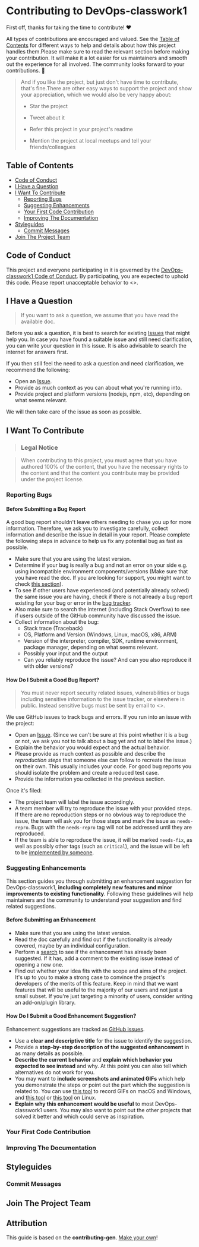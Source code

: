 <!-- omit in toc -->
# Contributing to DevOps-classwork1

First off, thanks for taking the time to contribute! ❤️

All types of contributions are encouraged and valued.
See the [Table of Contents](#table-of-contents)
for different ways to help and details about how this
project handles them.Please make sure to read the relevant
section before making your contribution. It will make it a
lot easier for us maintainers and smooth out the experience
for all involved. The community looks forward
to your contributions. 🎉

> And if you like the project, but just don't have time to
contribute, that's fine.There are other easy ways to support
the project and show your appreciation, which we would also be very happy about:
> - Star the project
>   
> - Tweet about it
>   
> - Refer this project in your project's readme
> 
> - Mention the project at local meetups and tell your friends/colleagues
>   

<!-- omit in toc -->
## Table of Contents

- [Code of Conduct](#code-of-conduct)
- [I Have a Question](#i-have-a-question)
- [I Want To Contribute](#i-want-to-contribute)
  - [Reporting Bugs](#reporting-bugs)
  - [Suggesting Enhancements](#suggesting-enhancements)
  - [Your First Code Contribution](#your-first-code-contribution)
  - [Improving The Documentation](#improving-the-documentation)
- [Styleguides](#styleguides)
  - [Commit Messages](#commit-messages)
- [Join The Project Team](#join-the-project-team)

## Code of Conduct

This project and everyone participating in it is governed by the
[DevOps-classwork1 Code of Conduct](https://github.com/KaterinaZaharieva/DevOps-classwork1blob/master/CODE_OF_CONDUCT.md).
By participating, you are expected to uphold this code. Please report
unacceptable behavior to <>.

## I Have a Question

> If you want to ask a question, we assume that you have read the available doc.

Before you ask a question, it is best to search for existing
[Issues](https://github.com/KaterinaZaharieva/DevOps-classwork1/issues)
that might help you. In case you have found a suitable issue and still need clarification,
you can write your question in this issue. It is also advisable to search the internet for
answers first.

If you then still feel the need to ask a question and need clarification,
we recommend the following:

- Open an [Issue](https://github.com/KaterinaZaharieva/DevOps-classwork1/issues/new).
- Provide as much context as you can about what you're running into.
- Provide project and platform versions (nodejs, npm, etc),
depending on what seems relevant.

We will then take care of the issue as soon as possible.

<!--
You might want to create a separate issue tag for questions and include
it in this description. People should then tag their issues accordingly.

Depending on how large the project is, you may want to outsource the
questioning, e.g. to Stack Overflow or Gitter. You may add additional
contact and information possibilities:
- IRC
- Slack
- Gitter
- Stack Overflow tag
- Blog
- FAQ
- Roadmap
- E-Mail List
- Forum
-->

## I Want To Contribute

> ### Legal Notice <!-- omit in toc -->

> When contributing to this project, you must agree that you have
>  authored 100% of the content, that you have the necessary rights
>  to the content and that the content you contribute may be provided
>  under the project license.

### Reporting Bugs

<!-- omit in toc -->
#### Before Submitting a Bug Report

A good bug report shouldn't leave others needing to chase you up for more information.
Therefore, we ask you to investigate carefully, collect information and describe the
issue in detail in your report. Please complete the following steps in advance to help
us fix any potential bug as fast as possible.

- Make sure that you are using the latest version.
- Determine if your bug is really a bug and not an error on your side e.g. using incompatible
environment components/versions (Make sure that you have read the doc.
If you are looking for support, you might want to check [this section](#i-have-a-question)).
- To see if other users have experienced (and potentially already solved) the same issue you
are having, check if there is not already a bug report existing for your bug or error in
the [bug tracker](https://github.com/KaterinaZaharieva/DevOps-classwork1issues?q=label%3Abug).
- Also make sure to search the internet (including Stack Overflow) to see if users outside of
the GitHub community have discussed the issue.
- Collect information about the bug:
  - Stack trace (Traceback)
  - OS, Platform and Version (Windows, Linux, macOS, x86, ARM)
  - Version of the interpreter, compiler, SDK, runtime environment, package manager, depending on what seems relevant.
  - Possibly your input and the output
  - Can you reliably reproduce the issue? And can you also reproduce it with older versions?

<!-- omit in toc -->
#### How Do I Submit a Good Bug Report?

> You must never report security related issues, vulnerabilities or bugs including sensitive information
>  to the issue tracker, or elsewhere in public. Instead sensitive bugs must be sent by email to <>.
<!-- You may add a PGP key to allow the messages to be sent encrypted as well. -->

We use GitHub issues to track bugs and errors. If you run into an issue with the project:

- Open an [Issue](https://github.com/KaterinaZaharieva/DevOps-classwork1/issues/new).
(Since we can't be sure at this point whether it is a bug or not, we ask you not to
talk about a bug yet and not to label the issue.)
- Explain the behavior you would expect and the actual behavior.
- Please provide as much context as possible and describe the *reproduction steps*
that someone else can follow to recreate the issue on their own. This usually includes your code.
For good bug reports you should isolate the problem and create a reduced test case.
- Provide the information you collected in the previous section.

Once it's filed:

- The project team will label the issue accordingly.
- A team member will try to reproduce the issue with your provided steps. If there are no reproduction
steps or no obvious way to reproduce the issue, the team will ask you for those steps and mark the issue
as `needs-repro`. Bugs with the `needs-repro` tag will not be addressed until they are reproduced.
- If the team is able to reproduce the issue, it will be marked `needs-fix`, as well as possibly other
tags (such as `critical`), and the issue will be left to be [implemented by someone](#your-first-code-contribution).

<!-- You might want to create an issue template for bugs and errors
that can be used as a guide and that defines the structure of the
information to be included. If you do so, reference it here in the description. -->

### Suggesting Enhancements

This section guides you through submitting an enhancement suggestion for DevOps-classwork1,
**including completely new features and minor improvements to existing functionality**.
Following these guidelines will help maintainers and the community to understand your
suggestion and find related suggestions.

<!-- omit in toc -->
#### Before Submitting an Enhancement

- Make sure that you are using the latest version.
- Read the doc carefully and find out if the functionality is already
covered, maybe by an individual configuration.
- Perform a [search](https://github.com/KaterinaZaharieva/DevOps-classwork1/issues) to
see if the enhancement has already been suggested. If it has, add a comment to the existing
issue instead of opening a new one.
- Find out whether your idea fits with the scope and aims of the project. It's up to you to
make a strong case to convince the project's developers of the merits of this feature. Keep
in mind that we want features that will be useful to the majority of our users and not just
a small subset. If you're just targeting a minority of users, consider writing an add-on/plugin library.

<!-- omit in toc -->
#### How Do I Submit a Good Enhancement Suggestion?

Enhancement suggestions are tracked as [GitHub issues](https://github.com/KaterinaZaharieva/DevOps-classwork1/issues).

- Use a **clear and descriptive title** for the issue to identify the suggestion.
- Provide a **step-by-step description of the suggested enhancement** in
as many details as possible.
- **Describe the current behavior** and **explain which behavior you expected to see instead**
and why. At this point you can also tell which alternatives do not work for you.
- You may want to **include screenshots and animated GIFs** which help you demonstrate
the steps or point out the part which the suggestion is related to.
You can use [this tool](https://www.cockos.com/licecap/) to record GIFs on macOS and Windows,
and [this tool](https://github.com/colinkeenan/silentcast) or
[this tool](https://github.com/GNOME/byzanz) on Linux. <!-- this should only be included if the project has a GUI -->
- **Explain why this enhancement would be useful** to most DevOps-classwork1 users.
 You may also want to point out the other projects that solved it better and which
could serve as inspiration.

<!-- You might want to create an issue template for enhancement 
suggestions that can be used as a guide and that defines the structure of the 
information to be included. If you do so, reference it here in the description. -->

### Your First Code Contribution

<!-- TODO
include Setup of env, IDE and typical getting started instructions?

-->

### Improving The Documentation

<!-- TODO
Updating, improving and correcting the documentation

-->

## Styleguides

### Commit Messages

<!-- TODO

-->

## Join The Project Team

<!-- TODO -->

<!-- omit in toc -->
## Attribution

This guide is based on the **contributing-gen**. 
[Make your own](https://github.com/bttger/contributing-gen)!
